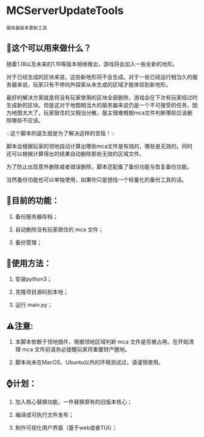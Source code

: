 # MCServerUpdateTools 
    服务器版本更新工具

## 🤔️这个可以用来做什么？
   随着1.18以及未来的1.19等版本相继推出，游戏将会加入一些全新的地形。
   
   对于已经生成的区块来说，这些新地形将不会生成。对于一些已经运行相当久的服务器来说，玩家只有不停向外探索从未生成的区域才能体验到新地形。
   
   最好的解决方案就是将没有玩家使用的区块全部删除，游戏会在下次有玩家经过时生成新的区块。但是这对于地图相当大的服务器来说仍是一个不可接受的任务，因为地图太大了，玩家居住的又相当分散，服主很难根据mca文件判断哪些应该删除哪些不应该。
   
   💡这个脚本的诞生就是为了解决这样的苦恼！💡
   
   脚本会根据玩家的领地自动计算出哪些mca文件是有效的，哪些是无效的。同时还可以根据计算得出的结果自动删除那些无效的区域文件。
   
   为了防止出现意外删除或者错误删除，脚本还配备了备份功能与恢复备份功能。
   
   当然备份功能也可以单独使用，如果你只是想找一个轻量化的备份工具的话。

## 🧾目前的功能：
 1. 备份服务器存档；
 
 2. 自动删除没有玩家居住的 mca 文件；
 
 3. 备份管理；

## 📕使用方法：
 1. 安装python3；
 
 2. 克隆项目源码到本地；
 
 3. 运行 main.py；
 
## ⚠️注意️:
 1. 本脚本依赖于领地插件，根据领地区域判断 mca 文件是否被占用。在开始清理 mca 文件前请务必提醒玩家将重要财产圈地。
 
 2. 脚本尚未在MacOS、Ubuntu以外的环境测试过，请谨慎使用。
 
## ⌚️计划：
 1. 加入核心替换功能，一件替换原有的旧版本核心；
 
 2. 编译成可执行文件发布；
 
 3. 制作可视化用户界面（基于web或者TUI）；